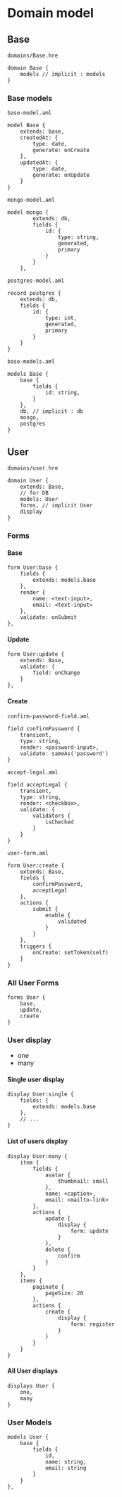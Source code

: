 # Domain model

## Base

`domains/Base.hre`

```
domain Base {
    models // implicit : models
}
```

### Base models

`base-model.aml`

```
model Base {
    extends: base,
    createdAt: {
        type: date,
        generate: onCreate
    },
    updatedAt: {
        type: date,
        generate: onUpdate
    }
}
```

`mongo-model.aml`

```
model mongo {
        extends: db,
        fields {
            id: {
                type: string,
                generated,
                primary
            }
        }
    },
```

`postgres-model.aml`

```
record postgres {
    extends: db,
    fields {
        id: {
            type: int,
            generated,
            primary
        }
    }
}
```

`base-models.aml`

```
models Base {
    base {
        fields {
            id: string,
        }
    },
    db, // implicit : db
    mongo,
    postgres
}
```

## User

`domains/user.hre`

```
domain User {
    extends: Base,
    // for DB
    models: User
    forms, // implicit User
    display
}
```

### Forms

#### Base

```
form User:base {
    fields {
        extends: models.base
    },
    render {
        name: <text-input>,
        email: <text-input>
    },
    validate: onSubmit
},
```

#### Update

```
form User:update {
    extends: Base,
    validate: {
        field: onChange
    }
},
```

#### Create

`confirm-password-field.aml`

```
field confirmPassword {
    transient,
    type: string,
    render: <password-input>,
    validate: sameAs('password')
}
```

`accept-legal.aml`

```
field acceptLegal {
    transient,
    type: string,
    render: <checkbox>,
    validate: {
        validators {
            isChecked
        }
    }
}
```

`user-form.aml`

```
form User:create {
    extends: Base,
    fields {
        confirmPassword,
        acceptLegal
    },
    actions {
        submit {
            enable {
                validated
            }
        }
    },
    triggers {
        onCreate: setToken(self)
    }
}
```

### All User Forms

```
forms User {
    base,
    update,
    create
}
```

### User display

- one
- many

#### Single user display

```
display User:single {
    fields: {
        extends: models.base
    },
    // ...
}
```

#### List of users display

```
display User:many {
    item {
        fields {
            avatar {
                thumbnail: small
            },
            name: <caption>,
            email: <mailto-link>
        },
        actions {
            update {
                display {
                    form: update
                }
            },
            delete {
                confirm
            }
        }
    },
    items {
        paginate {
            pageSize: 20
        },
        actions {
            create {
                display {
                    form: register
                }
            }
        }
    }
}
```

#### All User displays

```
displays User {
    one,
    many
}
```

### User Models

```
models User {
    base {
        fields {
            id,
            name: string,
            email: string
        }
    }
},
```
